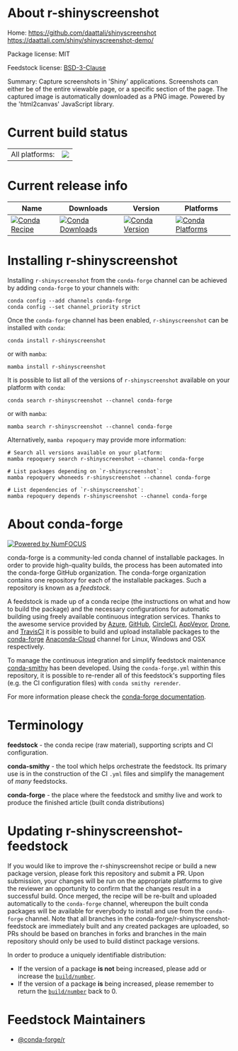 About r-shinyscreenshot
=======================

Home: https://github.com/daattali/shinyscreenshot https://daattali.com/shiny/shinyscreenshot-demo/

Package license: MIT

Feedstock license: [BSD-3-Clause](https://github.com/conda-forge/r-shinyscreenshot-feedstock/blob/main/LICENSE.txt)

Summary: Capture screenshots in 'Shiny' applications. Screenshots can either be of the entire viewable page, or a specific section of the page. The captured image is automatically downloaded as a PNG image. Powered by the 'html2canvas' JavaScript library.

Current build status
====================


<table><tr><td>All platforms:</td>
    <td>
      <a href="https://dev.azure.com/conda-forge/feedstock-builds/_build/latest?definitionId=14423&branchName=main">
        <img src="https://dev.azure.com/conda-forge/feedstock-builds/_apis/build/status/r-shinyscreenshot-feedstock?branchName=main">
      </a>
    </td>
  </tr>
</table>

Current release info
====================

| Name | Downloads | Version | Platforms |
| --- | --- | --- | --- |
| [![Conda Recipe](https://img.shields.io/badge/recipe-r--shinyscreenshot-green.svg)](https://anaconda.org/conda-forge/r-shinyscreenshot) | [![Conda Downloads](https://img.shields.io/conda/dn/conda-forge/r-shinyscreenshot.svg)](https://anaconda.org/conda-forge/r-shinyscreenshot) | [![Conda Version](https://img.shields.io/conda/vn/conda-forge/r-shinyscreenshot.svg)](https://anaconda.org/conda-forge/r-shinyscreenshot) | [![Conda Platforms](https://img.shields.io/conda/pn/conda-forge/r-shinyscreenshot.svg)](https://anaconda.org/conda-forge/r-shinyscreenshot) |

Installing r-shinyscreenshot
============================

Installing `r-shinyscreenshot` from the `conda-forge` channel can be achieved by adding `conda-forge` to your channels with:

```
conda config --add channels conda-forge
conda config --set channel_priority strict
```

Once the `conda-forge` channel has been enabled, `r-shinyscreenshot` can be installed with `conda`:

```
conda install r-shinyscreenshot
```

or with `mamba`:

```
mamba install r-shinyscreenshot
```

It is possible to list all of the versions of `r-shinyscreenshot` available on your platform with `conda`:

```
conda search r-shinyscreenshot --channel conda-forge
```

or with `mamba`:

```
mamba search r-shinyscreenshot --channel conda-forge
```

Alternatively, `mamba repoquery` may provide more information:

```
# Search all versions available on your platform:
mamba repoquery search r-shinyscreenshot --channel conda-forge

# List packages depending on `r-shinyscreenshot`:
mamba repoquery whoneeds r-shinyscreenshot --channel conda-forge

# List dependencies of `r-shinyscreenshot`:
mamba repoquery depends r-shinyscreenshot --channel conda-forge
```


About conda-forge
=================

[![Powered by
NumFOCUS](https://img.shields.io/badge/powered%20by-NumFOCUS-orange.svg?style=flat&colorA=E1523D&colorB=007D8A)](https://numfocus.org)

conda-forge is a community-led conda channel of installable packages.
In order to provide high-quality builds, the process has been automated into the
conda-forge GitHub organization. The conda-forge organization contains one repository
for each of the installable packages. Such a repository is known as a *feedstock*.

A feedstock is made up of a conda recipe (the instructions on what and how to build
the package) and the necessary configurations for automatic building using freely
available continuous integration services. Thanks to the awesome service provided by
[Azure](https://azure.microsoft.com/en-us/services/devops/), [GitHub](https://github.com/),
[CircleCI](https://circleci.com/), [AppVeyor](https://www.appveyor.com/),
[Drone](https://cloud.drone.io/welcome), and [TravisCI](https://travis-ci.com/)
it is possible to build and upload installable packages to the
[conda-forge](https://anaconda.org/conda-forge) [Anaconda-Cloud](https://anaconda.org/)
channel for Linux, Windows and OSX respectively.

To manage the continuous integration and simplify feedstock maintenance
[conda-smithy](https://github.com/conda-forge/conda-smithy) has been developed.
Using the ``conda-forge.yml`` within this repository, it is possible to re-render all of
this feedstock's supporting files (e.g. the CI configuration files) with ``conda smithy rerender``.

For more information please check the [conda-forge documentation](https://conda-forge.org/docs/).

Terminology
===========

**feedstock** - the conda recipe (raw material), supporting scripts and CI configuration.

**conda-smithy** - the tool which helps orchestrate the feedstock.
                   Its primary use is in the construction of the CI ``.yml`` files
                   and simplify the management of *many* feedstocks.

**conda-forge** - the place where the feedstock and smithy live and work to
                  produce the finished article (built conda distributions)


Updating r-shinyscreenshot-feedstock
====================================

If you would like to improve the r-shinyscreenshot recipe or build a new
package version, please fork this repository and submit a PR. Upon submission,
your changes will be run on the appropriate platforms to give the reviewer an
opportunity to confirm that the changes result in a successful build. Once
merged, the recipe will be re-built and uploaded automatically to the
`conda-forge` channel, whereupon the built conda packages will be available for
everybody to install and use from the `conda-forge` channel.
Note that all branches in the conda-forge/r-shinyscreenshot-feedstock are
immediately built and any created packages are uploaded, so PRs should be based
on branches in forks and branches in the main repository should only be used to
build distinct package versions.

In order to produce a uniquely identifiable distribution:
 * If the version of a package **is not** being increased, please add or increase
   the [``build/number``](https://docs.conda.io/projects/conda-build/en/latest/resources/define-metadata.html#build-number-and-string).
 * If the version of a package **is** being increased, please remember to return
   the [``build/number``](https://docs.conda.io/projects/conda-build/en/latest/resources/define-metadata.html#build-number-and-string)
   back to 0.

Feedstock Maintainers
=====================

* [@conda-forge/r](https://github.com/conda-forge/r/)

